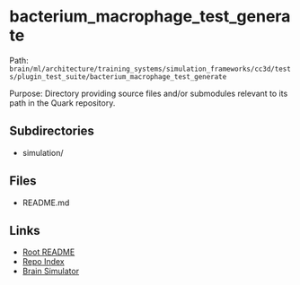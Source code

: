 # bacterium_macrophage_test_generate

Path: `brain/ml/architecture/training_systems/simulation_frameworks/cc3d/tests/plugin_test_suite/bacterium_macrophage_test_generate`

Purpose: Directory providing source files and/or submodules relevant to its path in the Quark repository.

## Subdirectories
- simulation/

## Files
- README.md

## Links
- [Root README](../../../../../../../../README.md)
- [Repo Index](../../../../../../../../repo_index.json)
- [Brain Simulator](../../../../../../../../brain/architecture/brain_simulator.py)
